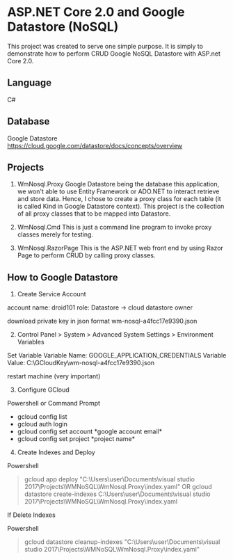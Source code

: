 # ASP.NET Core 2.0 and Google Datastore (NoSQL)
This project was created to serve one simple purpose.
It is simply to demonstrate how to perform CRUD Google NoSQL Datastore with ASP.net Core 2.0.

## Language
C#

## Database 
Google Datastore
https://cloud.google.com/datastore/docs/concepts/overview

## Projects
1. WmNosql.Proxy
Google Datastore being the database this application, we won't able to use Entity Framework or ADO.NET to interact retrieve and store data.
Hence, I chose to create a proxy class for each table (it is called Kind in Google Datastore context).
This project is the collection of all proxy classes that to be mapped into Datastore.

2. WmNosql.Cmd
This is just a command line program to invoke proxy classes merely for testing.

3. WmNosql.RazorPage
This is the ASP.NET web front end by using Razor Page to perform CRUD by calling proxy classes.

## How to Google Datastore

1. Create Service Account

account name: droid101
role: Datastore -> cloud datastore owner

download private key in json format
wm-nosql-a4fcc17e9390.json

2. Control Panel > System > Advanced System Settings > Environment Variables

Set Variable
Variable Name: GOOGLE_APPLICATION_CREDENTIALS
Variable Value: C:\GCloudKey\wm-nosql-a4fcc17e9390.json

restart machine (very important)

3. Configure GCloud

Powershell or Command Prompt

- gcloud config list
- gcloud auth login
- gcloud config set account \*google account email\*
- gcloud config set project \*project name\*

4. Create Indexes and Deploy

Powershell
> gcloud app deploy "C:\Users\user\Documents\visual studio 2017\Projects\WMNoSQL\WmNosql.Proxy\index.yaml"
OR
> gcloud datastore create-indexes C:\Users\user\Documents\visual studio 2017\Projects\WMNoSQL\WmNosql.Proxy\index.yaml

    
If Delete Indexes

Powershell
> gcloud datastore cleanup-indexes "C:\Users\user\Documents\visual studio 2017\Projects\WMNoSQL\WmNosql.Proxy\index.yaml"
